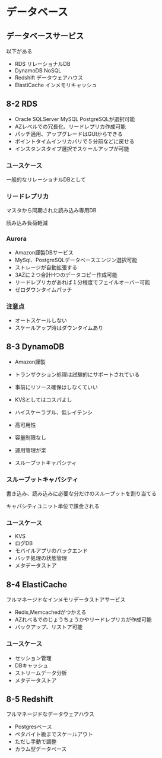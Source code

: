 # データベース

## データベースサービス
以下がある

* RDS リレーショナルDB
* DynamoDB NoSQL
* Redshift データウェアハウス
* ElastiCache インメモリキャッシュ

## 8-2 RDS

* Oracle SQLServer MySQL PostgreSQLが選択可能
* AZレベルでの冗長化、リードレプリカ作成可能
* パッチ適用、アップグレードはGUIからできる
* ポイントタイムインリカバリで５分前などに戻せる
* インスタンスタイプ選択でスケールアップが可能

### ユースケース

一般的なリレーショナルDBとして

### リードレプリカ

マスタから同期された読み込み専用DB

読み込み負荷軽減

### Aurora

* Amazon謹製DBサービス
* MySql、PostgreSQLデータベースエンジン選択可能
* ストレージが自動拡張する
* 3AZに２つ合計Hつのデータコピー作成可能
* リードレプリカがあれば１分程度でフェイルオーバー可能
* ゼロダウンタイムパッチ

### 注意点

* オートスケールしない
* スケールアップ時はダウンタイムあり

## 8-3 DynamoDB

* Amazon謹製
* トランザクション処理は試験的にサポートされている
* 事前にリソース確保はしなくていい
* KVSとしてはコスパよし

* ハイスケーラブル、低レイテンシ
* 高可用性
* 容量制限なし
* 運用管理が楽
* スループットキャパシティ

### スループットキャパシティ

書き込み、読み込みに必要な分だけのスループットを割り当てる

キャパシティユニット単位で課金される

### ユースケース

* KVS
* ログDB
* モバイルアプリのバックエンド
* バッチ処理の状態管理
* メタデータストア

## 8-4 ElastiCache

フルマネージドなインメモリデータストアサービス

* Redis,Memcachedがつかえる
* AZれべるでのじょうちょうかやリードレプリカが作成可能
* バックアップ、リストア可能

### ユースケース

* セッション管理
* DBキャッシュ
* ストリームデータ分析
* メタデータストア

## 8-5 Redshift

フルマネージドなデータウェアハウス

* Postgresベース
* ペタバイト級までスケールアウト
* ただし手動で調整
* カラム型データベース


